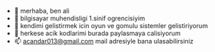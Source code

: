 - 👋 merhaba, ben ali
- 👀 bilgisayar muhendisligi 1.sinif ogrencisiyim
- 🌱 kendimi gelistirmek icin oyun ve gomulu sistemler gelistiriyorum
- 💞️ herkese acik kodlarimi burada paylasmaya calisiyorum
- 📫 acandar013@gmail.com mail adresiyle bana ulasabilirsiniz
